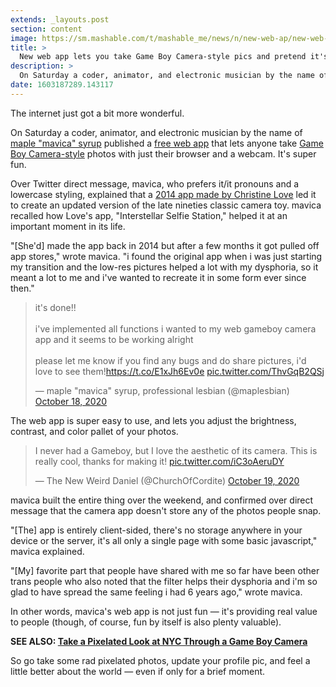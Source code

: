 ```yaml
--- 
extends: _layouts.post 
section: content 
image: https://sm.mashable.com/t/mashable_me/news/n/new-web-ap/new-web-app-lets-you-take-game-boy-camera-style-pics-and-pre_ss7s.1200.png 
title: > 
  New web app lets you take Game Boy Camera-style pics and pretend it's 1998 
description: > 
  On Saturday a coder, animator, and electronic musician by the name of maple "mavica" syrup published a free web app that lets anyone take Game Boy Camera-style photos with just their browser and a webcam.mavica recalled how Love's app, "Interstellar Selfie Station," helped it at an important moment in its life."[She'd] made the app back in 2014 but after a few months it got pulled off app stores," wrote mavica.pic.twitter.com/iC3oAeruDY — The New Weird Daniel (@ChurchOfCordite) October 19, 2020mavica built the entire thing over the weekend, and confirmed over direct message that the camera app doesn't store any of the photos people snap.In other words, mavica's web app is not just fun — it's providing real value to people (though, of course, fun by itself is also plenty valuable). 
date: 1603187289.143117 
--- 
```

<div><p>The internet just got a bit more wonderful.&#160;</p>
<p>On Saturday a coder, animator, and electronic musician by the name of <a href="https://maple.pet/" target="_blank">maple "mavica" syrup</a> published a <a href="https://maple.pet/webgbcam/" target="_blank">free web app</a> that lets anyone take <a href="https://mashable.com/2018/06/03/game-boy-camera-canon-telephoto-lens/">Game Boy Camera-style</a> photos with just their browser and a webcam. It's super fun.&#160;</p>
<p>Over Twitter direct message, mavica, who prefers it/it pronouns and a lowercase styling, explained that a <a href="https://killscreen.com/previously/articles/cristine-loves-interstellar-selfie-station-instagram-meets-gameboy-camera/" target="_blank">2014 app made by Christine Love</a> led it to create an updated version of the late nineties classic camera toy. mavica recalled how Love's app, "Interstellar Selfie Station," helped it at an important moment in its life.&#160;</p>
<p>"[She'd] made the app back in 2014 but after a few months it got pulled off app stores," wrote mavica. "i found the original app when i was just starting my transition and the low-res pictures helped a lot with my dysphoria, so it meant a lot to me and i've wanted to recreate it in some form ever since then."</p>
<blockquote class="twitter-tweet">
<p dir="ltr" lang="en">it's done!!<br><br>i've implemented all functions i wanted to my web gameboy camera app and it seems to be working alright<br><br>please let me know if you find any bugs and do share pictures, i'd love to see them!<a href="https://t.co/E1xJh6Ev0e" target="_blank">https://t.co/E1xJh6Ev0e</a> <a href="https://t.co/ThvGqB2QSj" target="_blank">pic.twitter.com/ThvGqB2QSj</a></p>
<p>&#8212; maple "mavica" syrup, professional lesbian (@maplesbian) <a href="https://twitter.com/maplesbian/status/1317699437238624256?ref_src=twsrc%5Etfw" target="_blank">October 18, 2020</a></p>
</blockquote>
 
<p>The web app is super easy to use, and lets you adjust the brightness, contrast, and color pallet of your photos.&#160;</p>
<blockquote class="twitter-tweet">
<p dir="ltr" lang="en">I never had a Gameboy, but I love the aesthetic of its camera. This is really cool, thanks for making it! <a href="https://t.co/iC3oAeruDY" target="_blank">pic.twitter.com/iC3oAeruDY</a></p>
<p>&#8212; The New Weird Daniel (@ChurchOfCordite) <a href="https://twitter.com/ChurchOfCordite/status/1318250812041269251?ref_src=twsrc%5Etfw" target="_blank">October 19, 2020</a></p>
</blockquote><p>mavica built the entire thing over the weekend, and confirmed over direct message that the camera app doesn't store any of the photos people snap.&#160;</p>
<p>"[The] app is entirely client-sided, there's no storage anywhere in your device or the server, it's all only a single page with some basic javascript," mavica explained.&#160;</p>
<p>"[My] favorite part that people have shared with me so far have been other trans people who also noted that the filter helps their dysphoria and i'm so glad to have spread the same feeling i had 6 years ago," wrote mavica. &#160;</p>
<p>In other words, mavica's web app is not just fun &#8212; it's providing real value to people (though, of course, fun by itself is also plenty valuable).&#160;</p>
<p><strong>SEE ALSO: </strong><a href="https://mashable.com/2014/05/15/game-boy-camera/"><strong>Take a Pixelated Look at NYC Through a Game Boy Camera</strong></a></p>
<p>So go take some rad pixelated photos, update your profile pic, and feel a little better about the world &#8212; even if only for a brief moment.&#160;</p>
  
  </div>